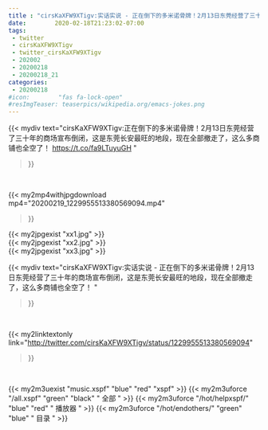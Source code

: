 ```yaml
---
title : "cirsKaXFW9XTigv:实话实说 - 正在倒下的多米诺骨牌！2月13日东莞经营了三十年的商场宣布倒闭，这是东莞长安最旺的地段，现在全部撤走了，这么多商铺也全空了！ "
date:        2020-02-18T21:23:02-07:00
tags:
 - twitter
 - cirsKaXFW9XTigv
 - twitter_cirsKaXFW9XTigv
 - 202002
 - 20200218
 - 20200218_21
categories:
 - 20200218
#icon:        "fas fa-lock-open"
#resImgTeaser: teaserpics/wikipedia.org/emacs-jokes.png
---
```


{{< mydiv text="cirsKaXFW9XTigv:正在倒下的多米诺骨牌！2月13日东莞经营了三十年的商场宣布倒闭，这是东莞长安最旺的地段，现在全部撤走了，这么多商铺也全空了！ https://t.co/fa9LTuyuGH "
>}}
<br>


{{< my2mp4withjpgdownload mp4="20200219_1229955513380569094.mp4"
>}}

{{< my2jpgexist "xx1.jpg" >}}<br>
{{< my2jpgexist "xx2.jpg" >}}<br>
{{< my2jpgexist "xx3.jpg" >}}<br>



{{< mydiv text="cirsKaXFW9XTigv:实话实说 - 正在倒下的多米诺骨牌！2月13日东莞经营了三十年的商场宣布倒闭，这是东莞长安最旺的地段，现在全部撤走了，这么多商铺也全空了！ "
>}}
<br>

{{< my2linktextonly link="http://twitter.com/cirsKaXFW9XTigv/status/1229955513380569094"
>}}


<br>

{{< my2m3uexist "music.xspf"        "blue"   "red"    "xspf" >}} {{< my2m3uforce "/all.xspf"         "green"  "black"  " 全部 " >}} {{< my2m3uforce "/hot/helpxspf/"    "blue"   "red"    " 播放器 " >}} {{< my2m3uforce "/hot/endothers/"   "green"  "blue"   " 目录 " >}} 
